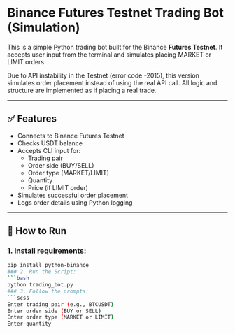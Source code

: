 ﻿# Binance Futures Testnet Trading Bot (Simulation)

This is a simple Python trading bot built for the Binance **Futures Testnet**. It accepts user input from the terminal and simulates placing MARKET or LIMIT orders.

Due to API instability in the Testnet (error code -2015), this version simulates order placement instead of using the real API call. All logic and structure are implemented as if placing a real trade.

---

## ✅ Features

- Connects to Binance Futures Testnet
- Checks USDT balance
- Accepts CLI input for:
  - Trading pair
  - Order side (BUY/SELL)
  - Order type (MARKET/LIMIT)
  - Quantity
  - Price (if LIMIT order)
- Simulates successful order placement
- Logs order details using Python logging

---

## 🚀 How to Run

### 1. Install requirements:
```bash
pip install python-binance
### 2. Run the Script:
```bash
python trading_bot.py
### 3. Follow the prompts:
```scss
Enter trading pair (e.g., BTCUSDT)
Enter order side (BUY or SELL)
Enter order type (MARKET or LIMIT)
Enter quantity
